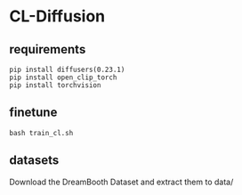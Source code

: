 # CL-Diffusion

## requirements

```
pip install diffusers(0.23.1)
pip install open_clip_torch
pip install torchvision
```
## finetune

```bash train_cl.sh```

## datasets
Download the DreamBooth Dataset and extract them to data/
